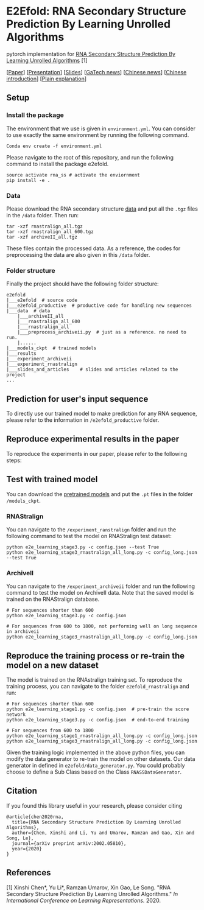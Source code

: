 # E2Efold: RNA Secondary Structure Prediction By Learning Unrolled Algorithms

pytorch implementation for [RNA Secondary Structure Prediction By Learning Unrolled Algorithms](https://openreview.net/forum?id=S1eALyrYDH) [1]

[[Paper](https://openreview.net/pdf?id=S1eALyrYDH)] [[Presentation](https://iclr.cc/virtual_2020/poster_S1eALyrYDH.html)] [[Slides](http://xinshi-chen.com/papers/slides/iclr2020-e2efold.pdf)]
[<a href="https://cse.gatech.edu/news/633633/machine-learning-tool-may-help-us-better-understand-rna-viruses">GaTech news</a>]
[<a href="https://www.jiqizhixin.com/articles/2020-02-18-8">Chinese news</a>]
[<a href="https://mp.weixin.qq.com/s/eyWlQdRqrnnxOKv0TF6gmA">Chinese introduction</a>]
[<a href="https://github.com/ml4bio/e2efold/blob/master/slides_and_articles/long_abstract.pdf">Plain explanation</a>]


## Setup

### Install the package
The environment that we use is given in `environment.yml`. You can consider to use exactly the same environment by running the following command.
```
Conda env create -f environment.yml
```

Please navigate to the root of this repository, and run the following command to install the package e2efold.
```
source activate rna_ss # activate the enviornment
pip install -e .
```

### Data

Please download the RNA secondary structure [data](https://gocuhk-my.sharepoint.com/:f:/g/personal/yuli_cuhk_edu_hk/EsmL09vDN3RDucN4I3JyOdEBpD4M4ToqShvYu57-1nOFoA?e=236Pix) and put all the `.tgz` files in the `/data` folder. Then run:
```
tar -xzf rnastralign_all.tgz
tar -xzf rnastralign_all_600.tgz
tar -xzf archiveII_all.tgz
```
These files contain the processed data. As a reference, the codes for preprocessing the data are also given in this `/data` folder.

### Folder structure

Finally the project should have the following folder structure:

```
e2efold
|___e2efold  # source code
|___e2efold_productive  # productive code for handling new sequences
|___data  # data
    |___archiveII_all
    |___rnastralign_all_600
    |___rnastralign_all
    |___preprocess_archiveii.py  # just as a reference. no need to run.
    |......
|___models_ckpt  # trained models
|___results
|___experiment_archiveii
|___experiment_rnastralign
|___slides_and_articles    # slides and articles related to the project 
...
```

## Prediction for user's input sequence

To directly use our trained model to make prediction for any RNA sequence, please refer to the information in `/e2efold_productive` folder.

## Reproduce experimental results in the paper

To reproduce the experiments in our paper, please refer to the following steps:

## Test with trained model
You can download the [pretrained models](https://gocuhk-my.sharepoint.com/:f:/g/personal/yuli_cuhk_edu_hk/Ekuec1yiSc9Jp7leSEYtsvABJyhIVXAblV0wb-8PrTezMg?e=eqXvzd) and put the `.pt` files in the folder `/models_ckpt`.

### RNAStralign
You can navigate to the `/experiment_ranstralign` folder and run the following command to test the model on RNAStralign test dataset:
```
python e2e_learning_stage3.py -c config.json --test True
python e2e_learning_stage3_rnastralign_all_long.py -c config_long.json --test True
```

### ArchiveII
You can navigate to the `/experiment_archiveii` folder and run the following command to test the model on ArchiveII data. Note that the saved model is trained on the RNAStralign database.
```
# For sequences shorter than 600
python e2e_learning_stage3.py -c config.json

# For sequences from 600 to 1800, not performing well on long sequence in archiveii
python e2e_learning_stage3_rnastralign_all_long.py -c config_long.json
```

## Reproduce the training process or re-train the model on a new dataset

The model is trained on the RNAstralign training set. To reproduce the training process, you can navigate to the folder
`e2efold_rnastralign` and run:
```
# For sequences shorter than 600
python e2e_learning_stage1.py -c config.json  # pre-train the score network
python e2e_learning_stage3.py -c config.json  # end-to-end training

# For sequences from 600 to 1800 
python e2e_learning_stage1_rnastralign_all_long.py -c config_long.json 
python e2e_learning_stage3_rnastralign_all_long.py -c config_long.json 
```

Given the training logic implemented in the above python files, you can modify the data generator to re-train the model on other datasets. Our data generator in defined in `e2efold/data_generator.py`. You could probably choose to define a Sub Class based on the Class `RNASSDataGenerator`.


## Citation
If you found this library useful in your research, please consider citing
```
@article{chen2020rna,
  title={RNA Secondary Structure Prediction By Learning Unrolled Algorithms},
  author={Chen, Xinshi and Li, Yu and Umarov, Ramzan and Gao, Xin and Song, Le},
  journal={arXiv preprint arXiv:2002.05810},
  year={2020}
}
```
## References
[1] Xinshi Chen*, Yu Li*, Ramzan Umarov, Xin Gao, Le Song. "RNA Secondary Structure Prediction By Learning Unrolled Algorithms." *In International Conference on Learning Representations.* 2020.
